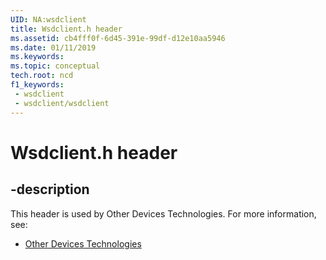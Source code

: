 ```yaml
---
UID: NA:wsdclient
title: Wsdclient.h header
ms.assetid: cb4fff0f-6d45-391e-99df-d12e10aa5946
ms.date: 01/11/2019
ms.keywords: 
ms.topic: conceptual
tech.root: ncd
f1_keywords:
 - wsdclient
 - wsdclient/wsdclient
---
```


# Wsdclient.h header


## -description

This header is used by Other Devices Technologies. For more information, see:

- [Other Devices Technologies](../_ncd/index.md)

